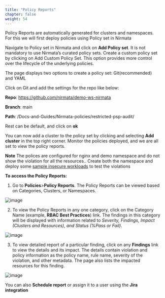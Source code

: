 ```yaml
---
title: "Policy Reports" 
chapter: false
weight: 54 
---
```


Policy Reports are automatically generated for clusters and namespaces. For this we will first deploy policies using Policy set in Nirmata

Navigate to Policy set in Nirmata and click on **Add Policy set**.  It is not mandatory to use Nirmata’s curated policy sets. Create a custom policy set by clicking on Add Custom Policy Set. This option provides more control over the lifecycle of the underlying policies.

The page displays two options to create a policy set: Git(recommended) and YAML

Click on Git and add the settings for the repo like below: 

**Repo**: https://github.com/nirmata/demo-ws-nirmata 

**Branch**: main

**Path**: /Docs-and-Guides/Nirmata-policies/restricted-psp-audit/

Rest can be default, and click on **ok**

You can now add a cluster to the policy set by clicking and selecting **Add cluster** in the top right corner. Monitor the policies deployed, and we are all set to view the policy reports.

**Note** The polices are configured for nginx and demo namespace and do not show the violation for all the resources.. Create both the namespace and deploy some [sample insecure workloads](https://github.com/nirmata/demo-ws-nirmata/tree/main/Docs-and-Guides/Nirmata-policies/insecure%20workloads) to test the violations 

**To access the Policy Reports:**
1. Go to **Policies**>**Policy Reports**. The Policy Reports can be viewed based on Categories, Clusters, or Namespaces.

![image](/images/policy_reports.png)

2. To view the Policy Reports in any one category, click on the Category Name (example, **RBAC Best Practices**) link. The findings in this category will be displayed with information related to *Severity, Findings, Impact (Clusters and Resources), and Status (%Pass or Fail)*.

![image](/images/rbac_best_practices.png)

3. To view detailed report of a particular finding, click on any **Findings** link to view the details and its impact. The details contain violation and policy information as the policy name, rule name, severity of the violation, and other metadata. The page also lists the impacted resources for this finding.

![image](/images/policy_findings.png)

You can also **Schedule report** or assign it to a user using the **Jira integration** 
